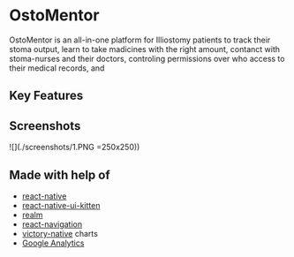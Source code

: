 # OstoMentor
OstoMentor is an all-in-one platform for Illiostomy patients to track their stoma output, learn to take madicines with the right amount, contanct with stoma-nurses and their doctors, controling permissions over who access to their medical records, and 
## Key Features

## Screenshots
![](./screenshots/1.PNG =250x250))

## Made with help of
- [react-native](https://github.com/facebook/react-native)
- [react-native-ui-kitten](https://github.com/akveo/react-native-ui-kitten)
- [realm](https://github.com/realm/realm-js)
- [react-navigation](https://github.com/react-community/react-navigation)
- [victory-native](https://github.com/FormidableLabs/victory-native) charts
- [Google Analytics](https://github.com/idehub/react-native-google-analytics-bridge)


